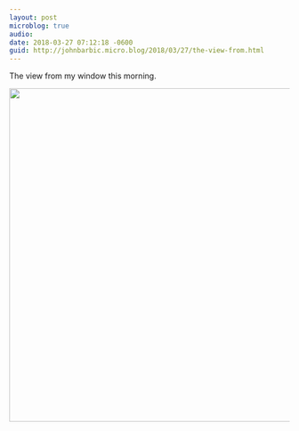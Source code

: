 ```yaml
---
layout: post
microblog: true
audio: 
date: 2018-03-27 07:12:18 -0600
guid: http://johnbarbic.micro.blog/2018/03/27/the-view-from.html
---
```

The view from my window this morning.

<img src="http://www.barbic.com/uploads/2018/6f3a756987.jpg" width="600" height="599" />

